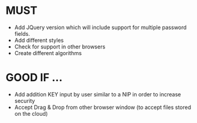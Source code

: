 # MUST #

  * Add JQuery version which will include support for multiple password fields.
  * Add different styles
  * Check for support in other browsers
  * Create different algorithms

# GOOD IF ... #

  * Add addition KEY input by user similar to a NIP in order to increase security
  * Accept Drag & Drop from other browser window (to accept files stored on the cloud)